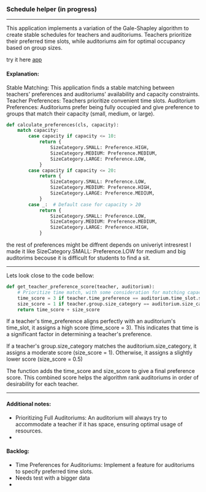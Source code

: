 ### Schedule helper (in progress)
___
This application implements a variation of the Gale-Shapley algorithm to create stable schedules for teachers and
auditoriums. Teachers prioritize their preferred time slots, while auditoriums aim for optimal occupancy based on group 
sizes.

try it here [app](https://pakhomovskii-schedule-helper-main-ijejkw.streamlit.app/)

#### Explanation:
Stable Matching: This application finds a stable matching between teachers' preferences and auditoriums' availability 
and capacity constraints. Teacher Preferences: Teachers prioritize convenient time slots. Auditorium Preferences:
Auditoriums prefer being fully occupied and give preference to groups that match their capacity 
(small, medium, or large).
```python
def calculate_preferences(cls, capacity):
    match capacity:
        case capacity if capacity <= 10:
            return {
                SizeCategory.SMALL: Preference.HIGH,
                SizeCategory.MEDIUM: Preference.MEDIUM,
                SizeCategory.LARGE: Preference.LOW,
            }
        case capacity if capacity <= 20:
            return {
                SizeCategory.SMALL: Preference.LOW,
                SizeCategory.MEDIUM: Preference.HIGH,
                SizeCategory.LARGE: Preference.MEDIUM,
            }
        case _:  # Default case for capacity > 20
            return {
                SizeCategory.SMALL: Preference.LOW,
                SizeCategory.MEDIUM: Preference.MEDIUM,
                SizeCategory.LARGE: Preference.HIGH,
            }
```

the rest of preferences might be diffrent depends on univeriyt intresrest I made it like SizeCategory.SMALL:
Preference.LOW for medium and big auditorims becouse it is difficult for students to find a sit.
___

Lets look close to the code bellow:
```python
def get_teacher_preference_score(teacher, auditorium):
    # Prioritize time match, with some consideration for matching capacity size
    time_score = 3 if teacher.time_preference == auditorium.time_slot.start_time else 1
    size_score = 1 if teacher.group.size_category == auditorium.size_category else 0.5
    return time_score + size_score
```
If a teacher's time_preference aligns perfectly with an auditorium's time_slot, it assigns
a high score (time_score = 3). This indicates that time is a significant factor in determining a teacher's preference.

If a teacher's group.size_category matches the
auditorium.size_category, it assigns a moderate score (size_score = 1). 
Otherwise, it assigns a slightly lower score (size_score = 0.5)

The function adds the time_score and size_score to
give a final preference score. This combined score helps the algorithm rank 
auditoriums in order of desirability for each teacher.

___
#### Additional notes:
- Prioritizing Full Auditoriums: An auditorium will always try to accommodate a teacher if it has space, 
ensuring optimal usage of resources.
- 

#### Backlog:
- Time Preferences for Auditoriums: Implement a feature for auditoriums to specify preferred time slots.
- Needs test with a bigger data
- 
